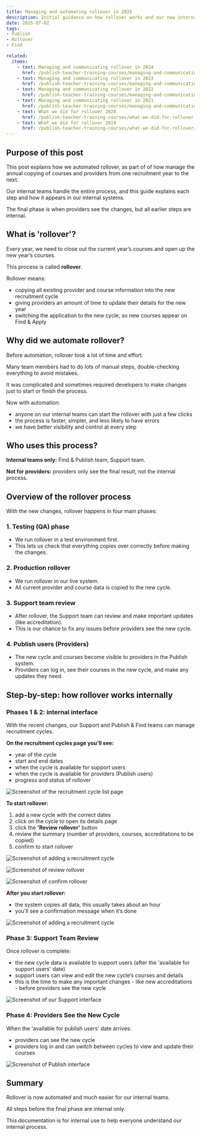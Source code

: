 ```yaml
---
title: Managing and automating rollover in 2025
description: Initial guidance on how rollover works and our new internal automation process
date: 2025-07-02
tags:
- Publish
- Rollover
- Find

related:
  items:
    - text: Managing and communicating rollover in 2024
      href: /publish-teacher-training-courses/managing-and-communicating-rollover-2024/
    - text: Managing and communicating rollover in 2023
      href: /publish-teacher-training-courses/managing-and-communicating-rollover-2023/
    - text: Managing and communicating rollover in 2022
      href: /publish-teacher-training-courses/managing-and-communicating-rollover-in-2022/
    - text: Managing and communicating rollover in 2021
      href: /publish-teacher-training-courses/managing-and-communicating-rollover-in-2021/
    - text: What we did for rollover 2020
      href: /publish-teacher-training-courses/what-we-did-for-rollover-2020/
    - text: What we did for rollover 2019
      href: /publish-teacher-training-courses/what-we-did-for-rollover/
---
```


## Purpose of this post

This post explains how we automated rollover, as part of of how manage the annual copying of courses and providers from one recruitment year to the next.

Our internal teams handle the entire process, and this guide explains each step and how it appears in our internal systems.

The final phase is when providers see the changes, but all earlier steps are internal.

## What is 'rollover'?

Every year, we need to close out the current year’s courses and open up the new year’s courses.

This process is called **rollover**.

Rollover means:

- copying all existing provider and course information into the new recruitment cycle
- giving providers an amount of time to update their details for the new year
- switching the application to the new cycle, so new courses appear on Find & Apply

## Why did we automate rollover?

Before automation, rollover took a lot of time and effort.

Many team members had to do lots of manual steps, double-checking everything to avoid mistakes.

It was complicated and sometimes required developers to make changes just to start or finish the process.

Now with automation:

- anyone on our internal teams can start the rollover with just a few clicks
- the process is faster, simpler, and less likely to have errors
- we have better visibility and control at every step

## Who uses this process?

**Internal teams only:** Find & Publish team, Support team.

**Not for providers:** providers only see the final result, not the internal process.

## Overview of the rollover process

With the new changes, rollover happens in four main phases:

### 1. **Testing (QA) phase**

- We run rollover in a test environment first.
- This lets us check that everything copies over correctly before making the changes.

### 2. **Production rollover**

- We run rollover in our live system.
- All current provider and course data is copied to the new cycle.

### 3. **Support team review**

- After rollover, the Support team can review and make important updates (like accreditation).
- This is our chance to fix any issues before providers see the new cycle.

### 4. **Publish users (Providers)**

- The new cycle and courses become visible to providers in the Publish system.
- Providers can log in, see their courses in the new cycle, and make any updates they need.

## Step-by-step: how rollover works internally

### **Phases 1 & 2: internal interface**

With the recent changes, our Support and Publish & Find teams can manage recruitment cycles.

**On the recruitment cycles page you'll see:**

- year of the cycle
- start and end dates
- when the cycle is available for support users
- when the cycle is available for providers (Publish users)
- progress and status of rollover

![Screenshot of the recruitment cycle list page](1-recruitment-cycle-list.png)

**To start rollover:**

1. add a new cycle with the correct dates
2. click on the cycle to open its details page
3. click the **'Review rollover'** button
4. review the summary (number of providers, courses, accreditations to be copied)
5. confirm to start rollover

![Screenshot of adding a recruitment cycle](2-add-recruitment-cycle.png)

![Screenshot of review rollover](3-review-rollover.png)

![Screenshot of confirm rollover](3-confirm-rollover.png)

**After you start rollover:**

- the system copies all data, this usually takes about an hour
- you’ll see a confirmation message when it’s done

![Screenshot of adding a recruitment cycle](4-rollover-success-message.png)

### **Phase 3: Support Team Review**

Once rollover is complete:

- the new cycle data is available to support users (after the 'available for support users' date)
- support users can view and edit the new cycle’s courses and details
- this is the time to make any important changes - like new accreditations - before providers see the new cycle

![Screenshot of our Support interface](5-next-cycle-available-on-support.png)

### **Phase 4: Providers See the New Cycle**

When the 'available for publish users' date arrives:

- providers can see the new cycle
- providers log in and can switch between cycles to view and update their courses

![Screenshot of Publish interface](6-next-cycle-available-on-publish.png)

## Summary

Rollover is now automated and much easier for our internal teams.

All steps before the final phase are internal only.

This documentation is for internal use to help everyone understand our internal process.

